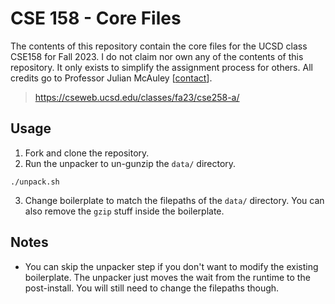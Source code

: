 # CSE 158 - Core Files
The contents of this repository contain the core files for the UCSD class CSE158 for Fall 2023. I do not claim nor own any of the contents of this repository. It only exists to simplify the assignment process for others. All credits go to Professor Julian McAuley [[contact](mailto:jmcauley@eng.ucsd.edu)]. 
> https://cseweb.ucsd.edu/classes/fa23/cse258-a/

## Usage
1. Fork and clone the repository.
2. Run the unpacker to un-gunzip the `data/` directory. 
```
./unpack.sh
```
3. Change boilerplate to match the filepaths of the `data/` directory. You can also remove the `gzip` stuff inside the boilerplate.

## Notes
- You can skip the unpacker step if you don't want to modify the existing boilerplate. The unpacker just moves the wait from the runtime to the post-install. You will still need to change the filepaths though. 
